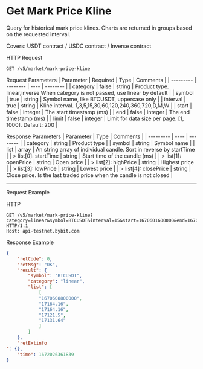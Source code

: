 # Get Mark Price Kline
Query for historical mark price klines. Charts are returned in groups based on the requested interval.

Covers: USDT contract / USDC contract / Inverse contract


HTTP Request
```http
GET /v5/market/mark-price-kline
```

Request Parameters
| Parameter | Required | Type | Comments |
| --------- | -------- | ---- | -------- |
| category | false | string | Product type. linear,inverse When category is not passed, use linear by default |
| symbol | true | string | Symbol name, like BTCUSDT, uppercase only |
| interval | true | string | Kline interval. 1,3,5,15,30,60,120,240,360,720,D,M,W |
| start | false | integer | The start timestamp (ms) |
| end | false | integer | The end timestamp (ms) |
| limit | false | integer | Limit for data size per page. [1, 1000]. Default: 200 |


Response Parameters 
| Parameter | Type | Comments |
| --------- | ---- | -------- |
| category | string | Product type |
| symbol | string | Symbol name |
| list | array | An string array of individual candle. Sort in reverse by startTime |
| > list[0]: startTime | string | Start time of the candle (ms) |
| > list[1]: openPrice | string | Open price |
| > list[2]: highPrice | string | Highest price |
| > list[3]: lowPrice | string | Lowest price |
| > list[4]: closePrice | string | Close price. Is the last traded price when the candle is not closed |

---


Request Example

HTTP
```http
GET /v5/market/mark-price-kline?category=linear&symbol=BTCUSDT&interval=15&start=1670601600000&end=1670608800000&limit=1 HTTP/1.1
Host: api-testnet.bybit.com
```

Response Example
```json
{
    "retCode": 0,
    "retMsg": "OK",
    "result": {
        "symbol": "BTCUSDT",
        "category": "linear",
        "list": [
            [
            "1670608800000",
            "17164.16",
            "17164.16",
            "17121.5",
            "17131.64"
            ]
        ]
    },
    "retExtinfo
": {},
    "time": 1672026361839
}
```

